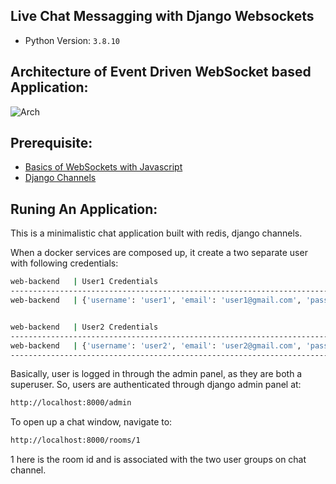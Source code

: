 ## Live Chat Messagging with Django Websockets

- Python Version: ``3.8.10``

## Architecture of Event Driven WebSocket based Application:

![Arch](https://miro.medium.com/max/1400/1*OjBd7k7l1LZ0dmpScoJbew.png)

## Prerequisite:

-   [Basics of WebSockets with Javascript](https://javascript.info/websocket)
-   [Django Channels](https://channels.readthedocs.io/en/stable/)

## Runing An Application:

This is a minimalistic chat application built with redis, django channels.

When a docker services are composed up, it create a two separate user with following credentials:

```sh
web-backend   | User1 Credentials
------------------------------------------------------------------------------------------------------------------------------------------------------
web-backend   | {'username': 'user1', 'email': 'user1@gmail.com', 'password': 'thepassword', 'is_staff': True, 'is_superuser': True}------------------------------------------------------------------------------------------------------------------------------------------------------


web-backend   | User2 Credentials
------------------------------------------------------------------------------------------------------------------------------------------------------
web-backend   | {'username': 'user2', 'email': 'user2@gmail.com', 'password': 'thepassword', 'is_staff': True, 'is_superuser': True}
------------------------------------------------------------------------------------------------------------------------------------------------------
```

Basically, user is logged in through the admin panel, as they are both a superuser. So, users are authenticated through django admin panel at:

```sh
http://localhost:8000/admin
```

To open up a chat window, navigate to:

```sh
http://localhost:8000/rooms/1
```

1 here is the room id and is associated with the two user groups on chat channel.

